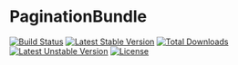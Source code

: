 # PaginationBundle
[![Build Status](https://travis-ci.org/x-development/PaginationBundle.svg?branch=master)](https://travis-ci.org/x-development/PaginationBundle)
[![Latest Stable Version](https://poser.pugx.org/millennium/pagination/v/stable.svg)](https://packagist.org/packages/millennium/pagination) 
[![Total Downloads](https://poser.pugx.org/millennium/pagination/downloads.png)](https://poser.pugx.org/millennium/pagination)
[![Latest Unstable Version](https://poser.pugx.org/millennium/pagination/v/unstable.svg)](https://packagist.org/packages/millennium/pagination) 
[![License](https://poser.pugx.org/millennium/pagination/license.svg)](https://packagist.org/packages/millennium/pagination)

